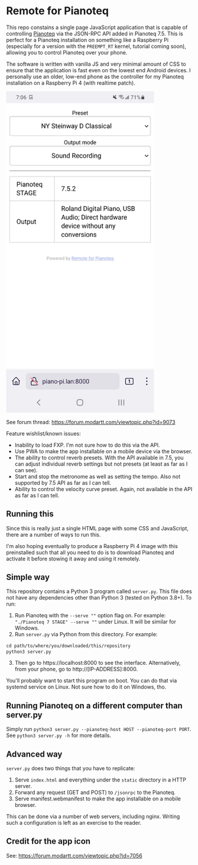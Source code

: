 Remote for Pianoteq
===================

This repo constains a single page JavaScript application that is capable of
controlling [Pianoteq](https://www.modartt.com/pianoteq) via the JSON-RPC API
added in Pianoteq 7.5. This is perfect for a Pianoteq installation on something
like a Raspberry Pi (especially for a version with the `PREEMPT_RT` kernel,
tutorial coming soon), allowing you to control Pianoteq over your phone.

The software is written with vanilla JS and very minimal amount of CSS to
ensure that the application is fast even on the lowest end Android devices. I
personally use an older, low-end phone as the controller for my Pianoteq
installation on a Raspberry Pi 4 (with realtime patch).

<img width="400" alt="" src="remote-for-pianoteq.jpg">

See forum thread: https://forum.modartt.com/viewtopic.php?id=9073

Feature wishlist/known issues:

- Inability to load FXP. I'm not sure how to do this via the API.
- Use PWA to make the app installable on a mobile device via the browser.
- The ability to control reverb presets. With the API available in 7.5, you can
  adjust individual reverb settings but not presets (at least as far as I can
  see).
- Start and stop the metronome as well as setting the tempo. Also not supported
  by 7.5 API as far as I can tell.
- Ability to control the velocity curve preset. Again, not available in the API
  as far as I can tell.

Running this
------------

Since this is really just a single HTML page with some CSS and JavaScript,
there are a number of ways to run this. 

I'm also hoping eventually to produce a Raspberry Pi 4 image with this
preinstalled such that all you need to do is to download Pianoteq and activate
it before stowing it away and using it remotely.

Simple way
----------

This repository contains a Python 3 program called `server.py`. This file does
not have any dependencies other than Python 3 (tested on Python 3.8+). To run:

1. Run Pianoteq with the `--serve ""` option flag on. For example: `"./Pianoteq
   7 STAGE" --serve ""` under Linux. It will be similar for Windows.
2. Run `server.py` via Python from this directory. For example: 

```
cd path/to/where/you/downloaded/this/repository
python3 server.py
```

3. Then go to https://localhost:8000 to see the interface. Alternatively, from
   your phone, go to http://[IP-ADDRESS]:8000.

You'll probably want to start this program on boot. You can do that via systemd
service on Linux. Not sure how to do it on Windows, tho.

Running Pianoteq on a different computer than server.py
-------------------------------------------------------

Simply run `python3 server.py --pianoteq-host HOST --pianoteq-port PORT`. See
`python3 server.py -h` for more details.

Advanced way
------------

`server.py` does two things that you have to replicate:

1. Serve `index.html` and everything under the `static` directory in a HTTP
   server.
2. Forward any request (GET and POST) to `/jsonrpc` to the Pianoteq.
3. Serve manifest.webmanifest to make the app installable on a mobile browser.

This can be done via a number of web servers, including nginx. Writing such a
configuration is left as an exercise to the reader.

Credit for the app icon
-----------------------

See: https://forum.modartt.com/viewtopic.php?id=7056
